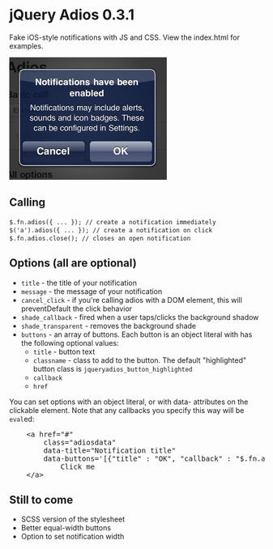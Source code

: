 # jQuery Adios 0.3.1

Fake iOS-style notifications with JS and CSS. View the index.html for examples.

<img src="http://github.com/averyvery/jquery.adios/raw/master/assets/screenshot.png" />

## Calling

	$.fn.adios({ ... }); // create a notification immediately
	$('a').adios({ ... }); // create a notification on click
	$.fn.adios.close(); // closes an open notification

## Options (all are optional)

- <code>title</code> - the title of your notification
- <code>message</code> - the message of your notification
- <code>cancel_click</code> - if you're calling adios with a DOM element, this will preventDefault the click behavior
- <code>shade_callback</code> - fired when a user taps/clicks the background shadow
- <code>shade_transparent</code> - removes the background shade
- <code>buttons</code> - an array of buttons. Each button is an object literal with has the following optional values:
	* <code>title</code> - button text
	* <code>classname</code> - class to add to the button. The default "highlighted" button class is <code>jqueryadios_button_highlighted</code>
	* <code>callback</code> 
	* <code>href</code>

You can set options with an object literal, or with data- attributes on the clickable element. 
Note that any callbacks you specify this way will be <code>eval</code>ed:

<pre>
	&lt;a href="#" 
		class="adiosdata" 
		data-title="Notification title" 
		data-buttons='[{"title" : "OK", "callback" : "$.fn.adios.close"}]'&gt;
			Click me
	&lt;/a&gt;
</pre>

## Still to come

- SCSS version of the stylesheet
- Better equal-width buttons
- Option to set notification width
